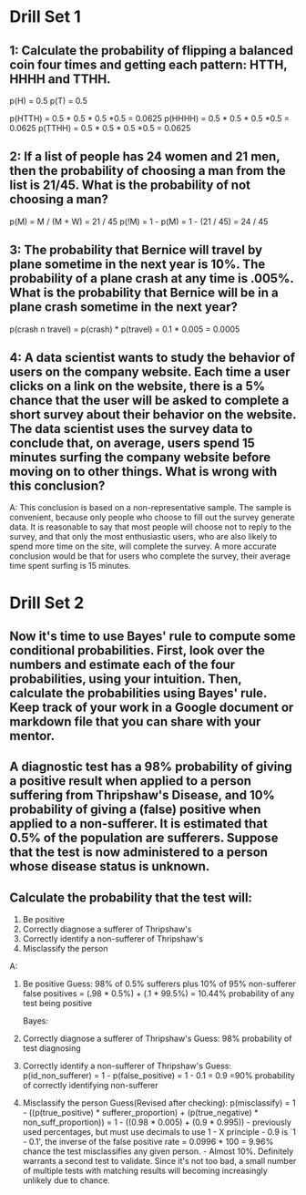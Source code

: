 # Drill Set 1

## 1: Calculate the probability of flipping a balanced coin four times and getting each pattern: HTTH, HHHH and TTHH.

p(H) = 0.5
p(T) = 0.5

p(HTTH) = 0.5 * 0.5 * 0.5 *0.5
    = 0.0625
p(HHHH) = 0.5 * 0.5 * 0.5 *0.5
    = 0.0625
p(TTHH) = 0.5 * 0.5 * 0.5 *0.5
    = 0.0625

## 2: If a list of people has 24 women and 21 men, then the probability of choosing a man from the list is 21/45. What is the probability of not choosing a man?

p(M) = M / (M + W)
    = 21 / 45
p(!M) = 1 - p(M)
    = 1 - (21 / 45)
    = 24 / 45

## 3: The probability that Bernice will travel by plane sometime in the next year is 10%. The probability of a plane crash at any time is .005%. What is the probability that Bernice will be in a plane crash sometime in the next year?

p(crash n travel) = p(crash) * p(travel)
    = 0.1 * 0.005
    = 0.0005

## 4: A data scientist wants to study the behavior of users on the company website. Each time a user clicks on a link on the website, there is a 5% chance that the user will be asked to complete a short survey about their behavior on the website. The data scientist uses the survey data to conclude that, on average, users spend 15 minutes surfing the company website before moving on to other things. What is wrong with this conclusion?

A: This conclusion is based on a non-representative sample. The sample is convenient, because only people who choose to fill out the survey generate data. It is reasonable to say that most people will choose not to reply to the survey, and that only the most enthusiastic users, who are also likely to spend more time on the site, will complete the survey. A more accurate conclusion would be that for users who complete the survey, their average time spent surfing is 15 minutes. 

# Drill Set 2

## Now it's time to use Bayes' rule to compute some conditional probabilities. First, look over the numbers and estimate each of the four probabilities, using your intuition. Then, calculate the probabilities using Bayes' rule. Keep track of your work in a Google document or markdown file that you can share with your mentor.

##  A diagnostic test has a 98% probability of giving a positive result when applied to a person suffering from Thripshaw's Disease, and 10% probability of giving a (false) positive when applied to a non-sufferer. It is estimated that 0.5% of the population are sufferers. Suppose that the test is now administered to a person whose disease status is unknown. 

## Calculate the probability that the test will:
1. Be positive
2. Correctly diagnose a sufferer of Thripshaw's
3. Correctly identify a non-sufferer of Thripshaw's
4. Misclassify the person

A:
1. Be positive
    Guess: 98% of 0.5% sufferers plus 10% of 95% non-sufferer false positives 
    = (.98 * 0.5%) + (.1 * 99.5%)
    = 10.44% probability of any test being positive
    
    Bayes: 
2. Correctly diagnose a sufferer of Thripshaw's
    Guess: 98% probability of test diagnosing 

3. Correctly identify a non-sufferer of Thripshaw's
    Guess: 
        p(id_non_sufferer) = 1 - p(false_positive)
        = 1 - 0.1
        = 0.9
        =90% probability of correctly identifying non-sufferer

4. Misclassify the person
    Guess(Revised after checking): 
        p(misclassify) = 1 - ((p(true_positive) *
            sufferer_proportion) + (p(true_negative) *
            non_suff_proportion))
        = 1 - ((0.98 * 0.005) + (0.9 * 0.995))
            - previously used percentages, but must use decimals to use 1 - X principle
            - 0.9 is `1 - 0.1', the inverse of the false positive rate
        = 0.0996 * 100
        = 9.96% chance the test misclassifies any given person. 
            - Almost 10%. Definitely warrants a second test to validate. Since it's not too bad, a small number of multiple tests with matching results will becoming increasingly unlikely due to chance. 
            


